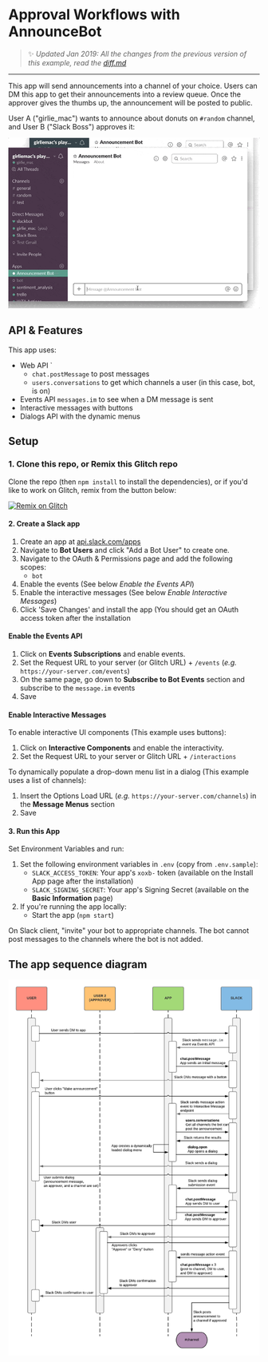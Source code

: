 # Approval Workflows with AnnounceBot


> :sparkles: *Updated Jan 2019: All the changes from the previous version of this example, read the [diff.md](diff.md)*

---

This app will send announcements into a channel of your choice. Users can DM this app to get their announcements into a review queue. Once the approver gives the thumbs up, the announcement will be posted to public.

User A ("girlie_mac") wants to announce about donuts on `#random` channel, and User B ("Slack Boss") approves it:

![announcements_approvals](images/demo_approval_flow.gif)

## API & Features

This app uses:
- Web API `
    - `chat.postMessage` to post messages
    - `users.conversations` to get which channels a user (in this case, bot, is on)
- Events API `messages.im` to see when a DM message is sent
- Interactive messages with buttons
- Dialogs API with the dynamic menus

## Setup

### 1. Clone this repo, or Remix this Glitch repo

Clone the repo (then `npm install` to install the dependencies), or if you'd like to work on Glitch, remix from the button below:

[![Remix on Glitch](https://cdn.glitch.com/2703baf2-b643-4da7-ab91-7ee2a2d00b5b%2Fremix-button.svg)](https://glitch.com/edit/#!/remix/slack-announcements-approval-blueprint)

#### 2. Create a Slack app

1. Create an app at [api.slack.com/apps](https://api.slack.com/apps)
1. Navigate to **Bot Users** and click "Add a Bot User" to create one.
1. Navigate to the OAuth & Permissions page and add the following scopes:
    * `bot`
1. Enable the events (See below *Enable the Events API*)
1. Enable the interactive messages (See below *Enable Interactive Messages*)
1. Click 'Save Changes' and install the app (You should get an OAuth access token after the installation


#### Enable the Events API
1. Click on **Events Subscriptions** and enable events.
1. Set the Request URL to your server (or Glitch URL) + `/events` (*e.g.* `https://your-server.com/events`)
1. On the same page, go down to **Subscribe to Bot Events** section and subscribe to the `message.im` events
1. Save

#### Enable Interactive Messages

To enable interactive UI components (This example uses buttons):

1. Click on **Interactive Components** and enable the interactivity.
1. Set the Request URL to your server or Glitch URL + `/interactions`

To dynamically populate a drop-down menu list in a dialog (This example uses a list of channels):

1. Insert the Options Load URL (*e.g.* `https://your-server.com/channels`) in the **Message Menus** section
1. Save

#### 3. Run this App
Set Environment Variables and run:

1. Set the following environment variables in `.env` (copy from `.env.sample`):
    * `SLACK_ACCESS_TOKEN`: Your app's `xoxb-` token (available on the Install App page after the installation)
    * `SLACK_SIGNING_SECRET`: Your app's Signing Secret (available on the **Basic Information** page)
1. If you're running the app locally:
    * Start the app (`npm start`)

On Slack client, "invite" your bot to appropriate channels. The bot cannot post messages to the channels where the bot is not added.

## The app sequence diagram

![dialog](images/diagram_approval_flow.png)